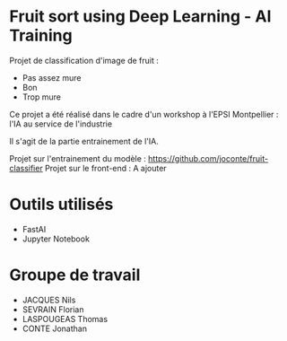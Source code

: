 # Fruit sort using Deep Learning - AI Training

Projet de classification d'image de fruit : 
- Pas assez mure
- Bon
- Trop mure

Ce projet a été réalisé dans le cadre d'un workshop à l'EPSI Montpellier : l'IA au service de l'industrie

Il s'agit de la partie entrainement de l'IA.

Projet sur l'entrainement du modèle : https://github.com/joconte/fruit-classifier
Projet sur le front-end : A ajouter

# Outils utilisés
- FastAI
- Jupyter Notebook

# Groupe de travail
- JACQUES Nils
- SEVRAIN Florian
- LASPOUGEAS Thomas
- CONTE Jonathan
